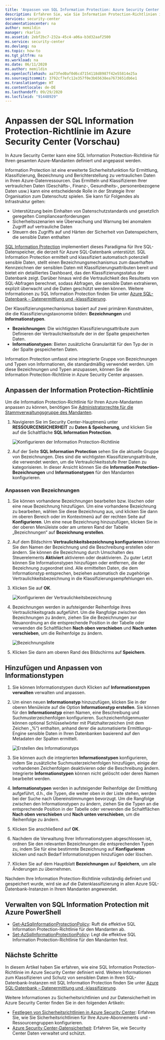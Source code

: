 ```yaml
---
title: 'Anpassen von SQL Information Protection: Azure Security Center'
description: Erfahren Sie, wie Sie Information Protection-Richtlinien im Azure Security Center anpassen.
services: security-center
documentationcenter: na
author: memildin
manager: rkarlin
ms.assetid: 2ebf2bc7-232a-45c4-a06a-b3d32aaf2500
ms.service: security-center
ms.devlang: na
ms.topic: how-to
ms.tgt_pltfrm: na
ms.workload: na
ms.date: 06/11/2020
ms.author: memildin
ms.openlocfilehash: aa73fed0af0d6cd7154118d8987f42e55814e25a
ms.sourcegitcommit: 3792cf7efc12e357f0e3b65638ea7673651db6e1
ms.translationtype: HT
ms.contentlocale: de-DE
ms.lasthandoff: 09/29/2020
ms.locfileid: "91448929"
---
```

# <a name="customize-the-sql-information-protection-policy-in-azure-security-center-preview"></a>Anpassen der SQL Information Protection-Richtlinie im Azure Security Center (Vorschau)
 
In Azure Security Center kann eine SQL Information Protection-Richtlinie für Ihren gesamten Azure-Mandanten definiert und angepasst werden.

Information Protection ist eine erweiterte Sicherheitsfunktion für Ermittlung, Klassifizierung, Bezeichnung und Berichterstellung zu vertraulichen Daten in Ihren Azure-Datenressourcen. Das Ermitteln und Klassifizieren Ihrer vertraulichen Daten (Geschäfts-, Finanz-, Gesundheits-, personenbezogene Daten usw.) kann eine entscheidende Rolle in der Strategie Ihrer Organisation zum Datenschutz spielen. Sie kann für Folgendes als Infrastruktur gelten:
- Unterstützung beim Einhalten von Datenschutzstandards und gesetzlich geregelten Complianceanforderungen
- Sicherheitsszenarien wie Überwachung und Warnung bei anomalem Zugriff auf vertrauliche Daten
- Steuern des Zugriffs auf und Härten der Sicherheit von Datenspeichern, die sensible Daten enthalten
 
[SQL Information Protection](../azure-sql/database/data-discovery-and-classification-overview.md) implementiert dieses Paradigma für Ihre SQL-Datenspeicher, die derzeit für Azure SQL-Datenbank unterstützt. SQL Information Protection ermittelt und klassifiziert automatisch potenziell sensible Daten, stellt einen Bezeichnungsmechanismus zum dauerhaften Kennzeichnen der sensiblen Daten mit Klassifizierungsattributen bereit und bietet ein detailliertes Dashboard, das den Klassifizierungsstatus der Datenbank zeigt. Darüber hinaus wird die Vertraulichkeit des Resultsets von SQL-Abfragen berechnet, sodass Abfragen, die sensible Daten extrahieren, explizit überwacht und die Daten geschützt werden können. Weitere Informationen zu SQL Information Protection finden Sie unter [Azure SQL-Datenbank – Datenermittlung und -klassifizierung](../azure-sql/database/data-discovery-and-classification-overview.md).
 
Der Klassifizierungsmechanismus basiert auf zwei primären Konstrukten, die die Klassifizierungstaxonomie bilden: **Bezeichnungen** und **Informationstypen**.
- **Bezeichnungen**: Die wichtigsten Klassifizierungsattribute zum Definieren der Vertraulichkeitsstufe der in der Spalte gespeicherten Daten. 
- **Informationstypen**: Bieten zusätzliche Granularität für den Typ der in der Spalte gespeicherten Daten.
 
Information Protection umfasst eine integrierte Gruppe von Bezeichnungen und Typen von Informationen, die standardmäßig verwendet werden. Um diese Bezeichnungen und Typen anzupassen, können Sie die Information Protection-Richtlinie in Azure Security Center anpassen.
 
## <a name="customize-the-information-protection-policy"></a>Anpassen der Information Protection-Richtlinie
Um die Information Protection-Richtlinie für Ihren Azure-Mandanten anpassen zu können, benötigen Sie [Administratorrechte für die Stammverwaltungsgruppe des Mandanten](security-center-management-groups.md). 
 
1. Navigieren Sie im Security Center-Hauptmenü unter **RESSOURCENSICHERHEIT** zu **Daten & Speicherung**, und klicken Sie auf die Schaltfläche **SQL Information Protection**.

   ![Konfigurieren der Information Protection-Richtlinie](./media/security-center-info-protection-policy/security-policy.png) 
 
2. Auf der Seite **SQL Information Protection** sehen Sie die aktuelle Gruppe von Bezeichnungen. Dies sind die wichtigsten Klassifizierungsattribute, die verwendet werden, um die Vertraulichkeitsstufe Ihrer Daten zu kategorisieren. In dieser Ansicht können Sie die **Information Protection-Bezeichnungen** und **Informationstypen** für den Mandanten konfigurieren. 
 
### <a name="customizing-labels"></a>Anpassen von Bezeichnungen
 
1. Sie können vorhandene Bezeichnungen bearbeiten bzw. löschen oder eine neue Bezeichnung hinzufügen. Um eine vorhandene Bezeichnung zu bearbeiten, wählen Sie diese Bezeichnung aus, und klicken Sie dann im oberen Bereich oder im Kontextmenü auf der rechten Seite auf **Konfigurieren**. Um eine neue Bezeichnung hinzuzufügen, klicken Sie in der oberen Menüleiste oder am unteren Rand der Tabelle „Bezeichnungen“ auf **Bezeichnung erstellen**.
2. Auf dem Bildschirm **Vertraulichkeitsbezeichnung konfigurieren** können Sie den Namen der Bezeichnung und die Beschreibung erstellen oder ändern. Sie können die Bezeichnung durch Umschalten des Steuerelements **Aktiviert** aktivieren oder deaktivieren. Zu guter Letzt können Sie Informationstypen hinzufügen oder entfernen, die der Bezeichnung zugeordnet sind. Alle ermittelten Daten, die dem Informationstyp entsprechen, beziehen automatisch die zugehörige Vertraulichkeitsbezeichnung in die Klassifizierungsempfehlungen ein.
3. Klicken Sie auf **OK**.
 
   ![Konfigurieren der Vertraulichkeitsbezeichnung](./media/security-center-info-protection-policy/config-sensitivity-label.png)
 
4. Bezeichnungen werden in aufsteigender Reihenfolge ihres Vertraulichkeitsgrads aufgeführt. Um die Rangfolge zwischen den Bezeichnungen zu ändern, ziehen Sie die Bezeichnungen zur Neuanordnung an die entsprechende Position in der Tabelle oder verwenden die Schaltflächen **Nach oben verschieben** und **Nach unten verschieben**, um die Reihenfolge zu ändern. 
 
    ![Bezeichnungsliste](./media/security-center-info-protection-policy/move-up.png)
 
5. Klicken Sie dann am oberen Rand des Bildschirms auf **Speichern**.
 
 
## <a name="adding-and-customizing-information-types"></a>Hinzufügen und Anpassen von Informationstypen
 
1. Sie können Informationstypen durch Klicken auf **Informationstypen verwalten** verwalten und anpassen.
2. Um einen neuen **Informationstyp** hinzuzufügen, klicken Sie in der oberen Menüleiste auf die Option **Informationstyp erstellen**. Sie können für den **Informationstyp** einen Namen, eine Beschreibung und Suchmusterzeichenfolgen konfigurieren. Suchzeichenfolgenmuster können optional Schlüsselwörter mit Platzhalterzeichen (mit dem Zeichen „%“) enthalten, anhand derer die automatisierte Ermittlungs-Engine sensible Daten in Ihren Datenbanken basierend auf den Metadaten der Spalten ermittelt.
 
    ![Erstellen des Informationstyps](./media/security-center-info-protection-policy/info-types.png)
 
3. Sie können auch die integrierten **Informationstypen** konfigurieren, indem Sie zusätzliche Suchmusterzeichenfolgen hinzufügen, einige der vorhandenen Zeichenfolgen deaktivieren oder die Beschreibung ändern. Integrierte **Informationstypen** können nicht gelöscht oder deren Namen bearbeitet werden. 
4. **Informationstypen** werden in aufsteigender Reihenfolge der Ermittlung aufgeführt, d.h., die Typen, die weiter oben in der Liste stehen, werden bei der Suche nach Übereinstimmungen bevorzugt. Um die Rangfolge zwischen den Informationstypen zu ändern, ziehen Sie die Typen an die entsprechende Position in der Tabelle oder verwenden die Schaltflächen **Nach oben verschieben** und **Nach unten verschieben**, um die Reihenfolge zu ändern. 
5. Klicken Sie anschließend auf **OK**.
6. Nachdem die Verwaltung Ihrer Informationstypen abgeschlossen ist, ordnen Sie den relevanten Bezeichnungen die entsprechenden Typen zu, indem Sie für eine bestimmte Bezeichnung auf **Konfigurieren** klicken und nach Bedarf Informationstypen hinzufügen oder löschen.
7. Klicken Sie auf dem Hauptblatt **Bezeichnungen** auf **Speichern**, um alle Änderungen zu übernehmen.
 
Nachdem Ihre Information Protection-Richtlinie vollständig definiert und gespeichert wurde, wird sie auf die Datenklassifizierung in allen Azure SQL-Datenbank-Instanzen in Ihrem Mandanten angewendet.

## <a name="manage-sql-information-protection-using-azure-powershell"></a>Verwalten von SQL Information Protection mit Azure PowerShell

- [Get-AzSqlInformationProtectionPolicy](https://docs.microsoft.com/powershell/module/az.security/get-azsqlinformationprotectionpolicy): Ruft die effektive SQL Information Protection-Richtlinie für den Mandanten ab.
- [Set-AzSqlInformationProtectionPolicy](https://docs.microsoft.com/powershell/module/az.security/set-azsqlinformationprotectionpolicy): Legt die effektive SQL Information Protection-Richtlinie für den Mandanten fest.
 
## <a name="next-steps"></a>Nächste Schritte
 
In diesem Artikel haben Sie erfahren, wie eine SQL Information Protection-Richtlinie im Azure Security Center definiert wird. Weitere Informationen zum Klassifizieren und Schutz von sensiblen Daten in Ihren SQL-Datenbank-Instanzen mit SQL Information Protection finden Sie unter [Azure SQL-Datenbank – Datenermittlung und -klassifizierung](../azure-sql/database/data-discovery-and-classification-overview.md). 

Weitere Informationen zu Sicherheitsrichtlinien und zur Datensicherheit im Azure Security Center finden Sie in den folgenden Artikeln:
 
- [Festlegen von Sicherheitsrichtlinien in Azure Security Center](tutorial-security-policy.md): Erfahren Sie, wie Sie Sicherheitsrichtlinien für Ihre Azure-Abonnements und -Ressourcengruppen konfigurieren.
- [Azure Security Center-Datensicherheit](security-center-data-security.md): Erfahren Sie, wie Security Center Daten verwaltet und schützt.
